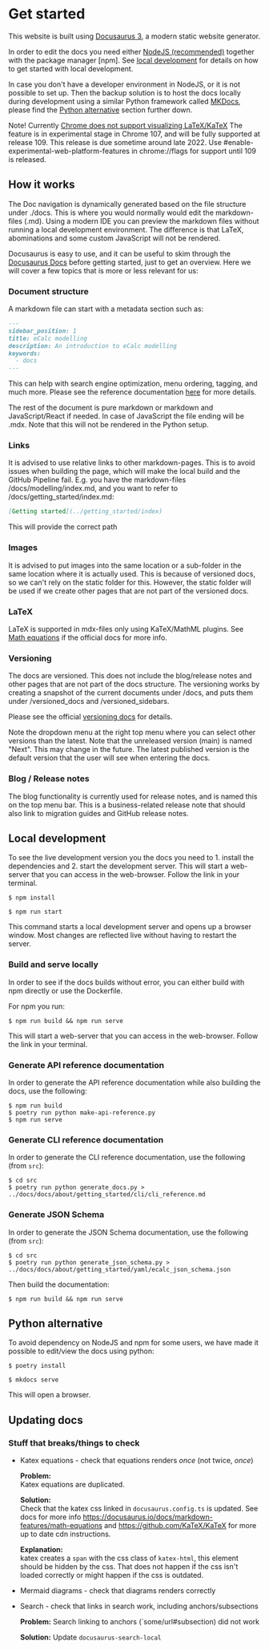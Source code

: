 # Get started

This website is built using [Docusaurus 3](https://docusaurus.io/), a modern static website generator.

In order to edit the docs you need either [NodeJS (recommended)](https://nodejs.org/en/download/) together with
the package manager [npm]. See [local development](#local-development) for details on how to get started with local development.

In case you don't have a developer environment in NodeJS, or it is not possible to set up. Then the backup solution
is to host the docs locally during development using a similar Python framework called [MKDocs](https://www.mkdocs.org/), please
find the [Python alternative](#python-alternative) section further down.

Note! Currently [Chrome does not support visualizing LaTeX/KaTeX](https://developer.mozilla.org/en-US/docs/Web/MathML/Element/semantics#browser_compatibility)
The feature is in experimental stage in Chrome 107, and will be fully supported at release 109. This release is due sometime
around late 2022. Use #enable-experimental-web-platform-features in chrome://flags for support until 109 is released.

## How it works

The Doc navigation is dynamically generated based on the file structure under ./docs. This is where you would normally
would edit the markdown-files (.md). Using a modern IDE you can preview the markdown files without running a local
development environment. The difference is that LaTeX, abominations and some custom JavaScript will not be rendered.

Docusaurus is easy to use, and it can be useful to skim through the [Docusaurus Docs](https://docusaurus.io/docs/category/getting-started)
before getting started, just to get an overview. Here we will cover a few topics that is more or less relevant for us:

### Document structure

A markdown file can start with a metadata section such as:

~~~~~~~~markdown
---
sidebar_position: 1
title: eCalc modelling
description: An introduction to eCalc modelling
keywords:
  - docs
---
~~~~~~~~

This can help with search engine optimization, menu ordering, tagging, and much more. Please see the reference documentation
[here](https://docusaurus.io/docs/api/plugins/@docusaurus/plugin-content-docs#markdown-front-matter) for more details.

The rest of the document is pure markdown or markdown and JavaScript/React if needed. In case of JavaScript the file
ending will be .mdx. Note that this will not be rendered in the Python setup.

### Links

It is advised to use relative links to other markdown-pages. This is to avoid issues when building the page, which will
make the local build and the GitHub Pipeline fail. E.g. you have the markdown-files /docs/modelling/index.md,
and you want to refer to /docs/getting_started/index.md:

~~~~~~~~markdown
[Getting started](../getting_started/index)
~~~~~~~~

This will provide the correct path

### Images

It is advised to put images into the same location or a sub-folder in the same location where it is actually used.
This is because of versioned docs, so we can't rely on the static folder for this. However, the static folder will
be used if we create other pages that are not part of the versioned docs.

### LaTeX

LaTeX is supported in mdx-files only using KaTeX/MathML plugins. See [Math equations](https://docusaurus.io/docs/markdown-features/math-equations)
if the official docs for more info.

### Versioning

The docs are versioned. This does not include the blog/release notes and other pages that are not part of the docs
structure. The versioning works by creating a snapshot of the current documents under /docs, and puts them under
/versioned_docs and /versioned_sidebars.

Please see the official [versioning docs](https://docusaurus.io/docs/versioning) for details.

Note the dropdown menu at the right top menu where you can select other versions than the latest. Note that the
unreleased version (main) is named "Next". This may change in the future. The latest published version is the
default version that the user will see when entering the docs.

### Blog / Release notes

The blog functionality is currently used for release notes, and is named this on the top menu bar. This is a
business-related release note that should also link to migration guides and GitHub release notes.

## Local development

To see the live development version you the docs you need to 1. install the dependencies and 2. start the development
server. This will start a web-server that you can access in the web-browser. Follow the link in your terminal.
```
$ npm install
```
```
$ npm run start
```

This command starts a local development server and opens up a browser window. Most changes are reflected live without having to restart the server.

### Build and serve locally
In order to see if the docs builds without error, you can either build with npm directly or use the Dockerfile.

For npm you run:
```
$ npm run build && npm run serve
```

This will start a web-server that you can access in the web-browser. Follow the link in your terminal.

### Generate API reference documentation
In order to generate the API reference documentation while also building the docs, use the following:
```
$ npm run build
$ poetry run python make-api-reference.py
$ npm run serve
```

### Generate CLI reference documentation
In order to generate the CLI reference documentation, use the following (from `src`):
```
$ cd src
$ poetry run python generate_docs.py > ../docs/docs/about/getting_started/cli/cli_reference.md
```

### Generate JSON Schema
In order to generate the JSON Schema documentation, use the following (from `src`):
```
$ cd src
$ poetry run python generate_json_schema.py > ../docs/docs/about/getting_started/yaml/ecalc_json_schema.json
```

Then build the documentation:
```
$ npm run build && npm run serve
```

## Python alternative
To avoid dependency on NodeJS and npm for some users, we have made it possible to edit/view the docs using python:

```
$ poetry install
```

```
$ mkdocs serve
```

This will open a browser.

## Updating docs

### Stuff that breaks/things to check

- Katex equations - check that equations renders _once_ (not twice, _once_)  
  
  **Problem:**  
  Katex equations are duplicated.

  **Solution:**  
  Check that the katex css linked in `docusaurus.config.ts` is updated. See docs for more info https://docusaurus.io/docs/markdown-features/math-equations and https://github.com/KaTeX/KaTeX for more up to date cdn instructions.

  **Explanation:**  
  katex creates a `span` with the css class of `katex-html`, this element 
  should be hidden by the css. That does not happen if the css isn't loaded 
  correctly or might happen if the css is outdated.

- Mermaid diagrams - check that diagrams renders correctly

- Search - check that links in search work, including anchors/subsections
  
  **Problem:**
  Search linking to anchors (`some/url#subsection) did not work
  
  **Solution:**
  Update `docusaurus-search-local`